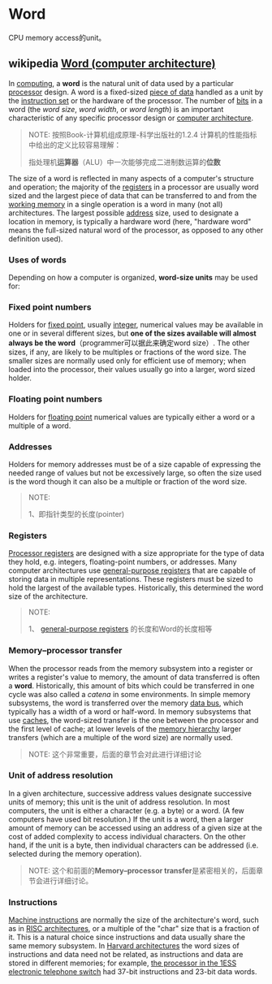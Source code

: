 # Word 

CPU memory access的unit。

## wikipedia [Word (computer architecture)](https://en.wikipedia.org/wiki/Word_(computer_architecture))

In [computing](https://en.wikipedia.org/wiki/Computing), a **word** is the natural unit of data used by a particular [processor](https://en.wikipedia.org/wiki/Central_processing_unit) design. A word is a fixed-sized [piece of data](https://en.wikipedia.org/wiki/Data_(computing)) handled as a unit by the [instruction set](https://en.wikipedia.org/wiki/Instruction_set) or the hardware of the processor. The number of [bits](https://en.wikipedia.org/wiki/Bit) in a word (the *word size*, *word width*, or *word length*) is an important characteristic of any specific processor design or [computer architecture](https://en.wikipedia.org/wiki/Computer_architecture).

> NOTE: 按照Book-计算机组成原理-科学出版社的1.2.4 计算机的性能指标 中给出的定义比较容易理解：
>
> 指处理机**运算器**（ALU）中一次能够完成二进制数运算的**位数**

The size of a word is reflected in many aspects of a computer's structure and operation; the majority of the [registers](https://en.wikipedia.org/wiki/Processor_register) in a processor are usually word sized and the largest piece of data that can be transferred to and from the [working memory](https://en.wikipedia.org/wiki/Computer_memory) in a single operation is a word in many (not all) architectures. The largest possible [address](https://en.wikipedia.org/wiki/Memory_address) size, used to designate a location in memory, is typically a hardware word (here, "hardware word" means the full-sized natural word of the processor, as opposed to any other definition used).

### Uses of words

Depending on how a computer is organized, **word-size units** may be used for:

### **Fixed point numbers**

Holders for [fixed point](https://en.wikipedia.org/wiki/Fixed-point_arithmetic), usually [integer](https://en.wikipedia.org/wiki/Integer_(computer_science)), numerical values may be available in one or in several different sizes, but **one of the sizes available will almost always be the word**（programmer可以据此来确定word size）. The other sizes, if any, are likely to be multiples or fractions of the word size. The smaller sizes are normally used only for efficient use of memory; when loaded into the processor, their values usually go into a larger, word sized holder.

### **Floating point numbers**

Holders for [floating point](https://en.wikipedia.org/wiki/Floating_point) numerical values are typically either a word or a multiple of a word.

### **Addresses**

Holders for memory addresses must be of a size capable of expressing the needed range of values but not be excessively large, so often the size used is the word though it can also be a multiple or fraction of the word size.

> NOTE: 
>
> 1、即指针类型的长度(pointer)

### **Registers**

[Processor registers](https://en.wikipedia.org/wiki/Processor_register) are designed with a size appropriate for the type of data they hold, e.g. integers, floating-point numbers, or addresses. Many computer architectures use [general-purpose registers](https://en.wikipedia.org/wiki/General_purpose_register) that are capable of storing data in multiple representations. These registers must be sized to hold the largest of the available types. Historically, this determined the word size of the architecture.

> NOTE: 
>
> 1、 [general-purpose registers](https://en.wikipedia.org/wiki/General_purpose_register) 的长度和Word的长度相等

### **Memory–processor transfer**

When the processor reads from the memory subsystem into a register or writes a register's value to memory, the amount of data transferred is often a **word**. Historically, this amount of bits which could be transferred in one cycle was also called a *catena* in some environments. In simple memory subsystems, the word is transferred over the memory [data bus](https://en.wikipedia.org/wiki/Bus_(computing)), which typically has a width of a word or half-word. In memory subsystems that use [caches](https://en.wikipedia.org/wiki/CPU_cache), the word-sized transfer is the one between the processor and the first level of cache; at lower levels of the [memory hierarchy](https://en.wikipedia.org/wiki/Memory_hierarchy) larger transfers (which are a multiple of the word size) are normally used.

> NOTE: 这个非常重要，后面的章节会对此进行详细讨论

### **Unit of address resolution**

In a given architecture, successive address values designate successive units of memory; this unit is the unit of address resolution. In most computers, the unit is either a character (e.g. a byte) or a word. (A few computers have used bit resolution.) If the unit is a word, then a larger amount of memory can be accessed using an address of a given size at the cost of added complexity to access individual characters. On the other hand, if the unit is a byte, then individual characters can be addressed (i.e. selected during the memory operation).

> NOTE: 这个和前面的**Memory–processor transfer**是紧密相关的，后面章节会进行详细讨论。

### **Instructions**

[Machine instructions](https://en.wikipedia.org/wiki/Machine_instruction) are normally the size of the architecture's word, such as in [RISC architectures](https://en.wikipedia.org/wiki/RISC_architectures), or a multiple of the "char" size that is a fraction of it. This is a natural choice since instructions and data usually share the same memory subsystem. In [Harvard architectures](https://en.wikipedia.org/wiki/Harvard_architecture) the word sizes of instructions and data need not be related, as instructions and data are stored in different memories; for example, [the processor in the 1ESS electronic telephone switch](https://en.wikipedia.org/wiki/1ESS_switch#1ESS_computer) had 37-bit instructions and 23-bit data words.




